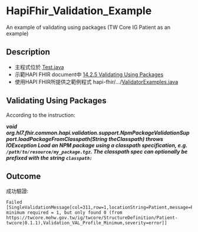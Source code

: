 # HapiFhir_Validation_Example
An example of validating using packages (TW Core IG Patient as an example)

## Description

 - 主程式位於
   [Test.java](https://github.com/aikawa294224612/HapiFhir_Validation_Example/blob/main/src/main/java/Test.java)
- 示範HAPI FHIR document中 [14.2.5 Validating Using
   Packages](https://hapifhir.io/hapi-fhir/docs/validation/instance_validator.html#packages)
- 使用HAPI FHIR所提供之範例程式
   hapi-fhir/.../[ValidatorExamples.java](https://github.com/hapifhir/hapi-fhir/blob/master/hapi-fhir-docs/src/main/java/ca/uhn/hapi/fhir/docs/ValidatorExamples.java)

## Validating Using Packages

According to the instruction:

***void org.hl7.fhir.common.hapi.validation.support.NpmPackageValidationSupport.loadPackageFromClasspath(String theClasspath) throws IOException
Load an NPM package using a classpath specification, e.g. `/path/to/resource/my_package.tgz`. The classpath spec can optionally be prefixed with the string `classpath:`***


## Outcome
成功驗證:

    Failed
    [SingleValidationMessage[col=311,row=1,locationString=Patient,message=Patient.gender: minimum required = 1, but only found 0 (from https://twcore.mohw.gov.tw/ig/twcore/StructureDefinition/Patient-twcore|0.1.1),Validation_VAL_Profile_Minimum,severity=error]]


